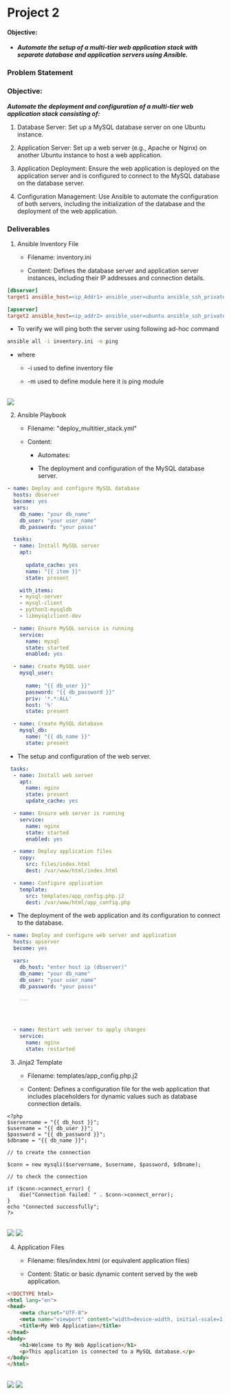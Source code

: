 # Project 2

#### Objective: 

+ ***Automate the setup of a multi-tier web application stack with separate database and application servers using Ansible.***

### Problem Statement

### Objective: 

***Automate the deployment and configuration of a multi-tier web application stack consisting of:***

1. Database Server: Set up a MySQL database server on one Ubuntu instance.

2. Application Server: Set up a web server (e.g., Apache or Nginx) on another Ubuntu instance to host a web application.

3. Application Deployment: Ensure the web application is deployed on the application server and is configured to connect to the MySQL database on the database server.

4. Configuration Management: Use Ansible to automate the configuration of both servers, including the initialization of the database and the deployment of the web application.

### Deliverables

1. Ansible Inventory File
        
    + Filename: inventory.ini
        
    + Content: Defines the database server and application server instances, including their IP addresses and connection details.

```ini
[dbserver]
target1 ansible_host=<ip_Addr1> ansible_user=ubuntu ansible_ssh_private_key_file= ~/.ssh/your_key.pem

[apserver]
target2 ansible_host=<ip_addr2> ansible_user=ubuntu ansible_ssh_private_key_file= ~/.ssh/your_key.pem
```
+ To verify we will ping both the server using following ad-hoc command 

```sh
ansible all -i inventory.ini -m ping
```

+ where 
    
    + -i used to define inventory file 
    
    + -m used to define module here it is ping module

<br>

<img src="o1.png">

<br>

2. Ansible Playbook
    
    + Filename: "deploy_multitier_stack.yml"
    
    + Content: 
    
        + Automates:

        + The deployment and configuration of the MySQL database server.
        
```yml
- name: Deploy and configure MySQL database
  hosts: dbserver
  become: yes
  vars:
    db_name: "your db_name"
    db_user: "your user_name"
    db_password: "your passs"

  tasks:
  - name: Install MySQL server
    apt:
      
      update_cache: yes
      name: "{{ item }}"
      state: present

    with_items:
    - mysql-server
    - mysql-client
    - python3-mysqldb
    - libmysqlclient-dev

  - name: Ensure MySQL service is running
    service:
      name: mysql
      state: started
      enabled: yes

  - name: Create MySQL user
    mysql_user:
      
      name: "{{ db_user }}"
      password: "{{ db_password }}"
      priv: '*.*:ALL'
      host: '%'
      state: present

  - name: Create MySQL database
    mysql_db:
      name: "{{ db_name }}"
      state: present
```

+ The setup and configuration of the web server.

```yml
 tasks:
  - name: Install web server
    apt:
      name: nginx
      state: present
      update_cache: yes

  - name: Ensure web server is running
    service:
      name: nginx
      state: started
      enabled: yes

  - name: Deploy application files
    copy:
      src: files/index.html
      dest: /var/www/html/index.html

  - name: Configure application
    template:
      src: templates/app_config.php.j2
      dest: /var/www/html/app_config.php
```

+ The deployment of the web application and its configuration to connect to the database.

```yml
- name: Deploy and configure web server and application
  hosts: apserver
  become: yes

  vars:
    db_host: "enter host ip (dbserver)"
    db_name: "your db_name"
    db_user: "your user_name"
    db_password: "your passs"

    ...


    

  - name: Restart web server to apply changes
    service:
      name: nginx
      state: restarted
```


3. Jinja2 Template

    + Filename: templates/app_config.php.j2
    
    + Content: Defines a configuration file for the web application that includes placeholders for dynamic values such as database connection details.

```j2
<?php
$servername = "{{ db_host }}";
$username = "{{ db_user }}";
$password = "{{ db_password }}";
$dbname = "{{ db_name }}";

// to create the connection

$conn = new mysqli($servername, $username, $password, $dbname);

// to check the connection

if ($conn->connect_error) {
    die("Connection failed: " . $conn->connect_error);
}
echo "Connected successfully";
?>
```

<br>

<img src="o2.png">
<img src="o3.png">

<br>

4. Application Files
    
    + Filename: files/index.html (or equivalent application files)
    
    + Content: Static or basic dynamic content served by the web application.

```html
<!DOCTYPE html>
<html lang="en">
<head>
    <meta charset="UTF-8">
    <meta name="viewport" content="width=device-width, initial-scale=1.0">
    <title>My Web Application</title>
</head>
<body>
    <h1>Welcome to My Web Application</h1>
    <p>This application is connected to a MySQL database.</p>
</body>
</html>
```

<br>

<img src="o4.png">

<img src="o5.png">

<br>